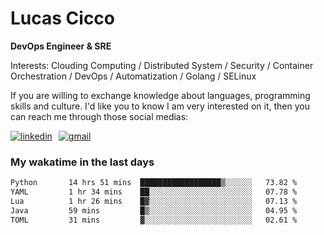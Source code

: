 # Lucas Cicco

**DevOps Engineer & SRE**

Interests: Clouding Computing / Distributed System / Security / Container Orchestration / DevOps / Automatization / Golang / SELinux

If you are willing to exchange knowledge about languages, programming skills and culture. I'd like you to know I am very interested on it, then you can reach me through those social medias:

<div style="display: flex; align-items: center; gap: 10px;">
  <a href="https://www.linkedin.com/in/lucas-vitor-de-cicco" target="_blank">
    <img
      src="https://img.shields.io/badge/-LinkedIn-%230077B5?style=for-the-badge&logo=linkedin&logoColor=white"
      alt="linkedin"
      target="_blank" 
    />
  </a>
  <a href="mailto:lucasvitorx1@gmail.com">
      <img
        src="https://img.shields.io/badge/-Gmail-%23333?style=for-the-badge&logo=gmail&logoColor=white"
        alt="gmail"
        target="_blank"
      />
  </a>
</div>

### My wakatime in the last days

<!--START_SECTION:waka-->

```txt
Python       14 hrs 51 mins  ██████████████████▒░░░░░░   73.82 %
YAML         1 hr 34 mins    ██░░░░░░░░░░░░░░░░░░░░░░░   07.78 %
Lua          1 hr 26 mins    █▓░░░░░░░░░░░░░░░░░░░░░░░   07.13 %
Java         59 mins         █▒░░░░░░░░░░░░░░░░░░░░░░░   04.95 %
TOML         31 mins         ▓░░░░░░░░░░░░░░░░░░░░░░░░   02.61 %
```

<!--END_SECTION:waka-->
